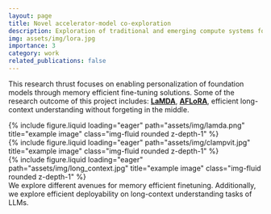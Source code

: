```yaml
---
layout: page
title: Novel accelerator-model co-exploration
description: Exploration of traditional and emerging compute systems for scalable AI workloads
img: assets/img/lora.jpg
importance: 3
category: work
related_publications: false
---
```


<p>
This research thrust focuses on enabling personalization of foundation models through memory efficient fine-tuning solutions. Some of the research outcome of this project includes: <a target="_blank" href="https://arxiv.org/pdf/2406.12832v1"><b>LaMDA</b></a>, <a target="_blank" href="https://aclanthology.org/2024.acl-short.16/"><b>AFLoRA</b></a>, efficient long-context understanding without forgeting in the middle. 
</p>

<div class="row">
    <div class="col-sm mt-3 mt-md-0">
        {% include figure.liquid loading="eager" path="assets/img/lamda.png" title="example image" class="img-fluid rounded z-depth-1" %}
    </div>
    <div class="col-sm mt-3 mt-md-0">
        {% include figure.liquid loading="eager" path="assets/img/clampvit.jpg" title="example image" class="img-fluid rounded z-depth-1" %}
    </div>
    <div class="col-sm mt-3 mt-md-0">
        {% include figure.liquid loading="eager" path="assets/img/long_context.jpg" title="example image" class="img-fluid rounded z-depth-1" %}
    </div>
</div>
<div class="caption">
    We explore different avenues for memory efficient finetuning. Additionally, we explore efficient deployability on long-context understanding tasks of LLMs.
</div>

